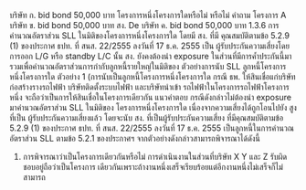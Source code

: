 บริษัท ก.
bid bond
50,000 บาท
โครงการหนึ่งโครงการใดหรือไม่
หรือไม่
คำถาม
โครงการ A
บริษัท ข.
bid bond
50,000 บาท
สง.
De
บริษัท ค.
bid bond
50,000 บาท
1.3.6 การคำนวณอัตราส่วน SLL ในมิติของโครงการหนึ่งโครงการใด โดยมี สง. ที่มี
คุณสมบัติตามข้อ 5.2.9 (1) ของประกาศ ธปท. ที่ สนส. 22/2555 ลงวันที่ 17 ธ.ค. 2555 เป็น
ผู้รับประกันความเสี่ยงโดยการออก L/G หรือ standby L/C นั้น สง. ยังคงต้องนำ exposure
ในส่วนที่มีการค้ำประกันนี้มารวมเพื่อคำนวณอัตราส่วนการกำกับลูกหนี้รายใหญ่ในมิติของ
ตัวอย่างการนับ SLL ลูกหนี้โครงการหนึ่งโครงการใด
ตัวอย่าง 1 (การนับเป็นลูกหนี้โครงการหนึ่งโครงการใด
กรณี ธพ. ให้สินเชื่อแก่บริษัทก่อสร้างรางรถไฟฟ้า บริษัทติดตั้งระบบไฟฟ้า และบริษัทนำเข้า
รถไฟฟ้าในโครงการรถไฟฟ้าโครงการหนึ่ง จะถือว่าเป็นการให้สินเชื่อในโครงการเดียวกัน
แนวคําตอบ
กรณีดังกล่าวไม่ต้องนำ exposure มาคำนวณอัตราส่วน SLL ในมิติของ
โครงการหนึ่งโครงการใด เนื่องจากความเสี่ยงได้ถูกโอนไปยัง สูง ที่เป็น
ผู้รับประกันความเสี่ยงแล้ว โดยจะนับ สง. ที่เป็นผู้รับประกันความเสี่ยง
ที่มีคุณสมบัติตามข้อ 5.2.9 (1) ของประกาศ ธปท. ที่ สนส. 22/2555
ลงวันที่ 17 ธ.ค. 2555 เป็นลูกหนี้ในการคำนวณอัตราส่วน SLL ตามข้อ
5.2.1 ของประกาศฯ
จากตัวอย่างดังกล่าวสามารถพิจารณาได้ดังนี้
1. การพิจารณาว่าเป็นโครงการเดียวกันหรือไม่
การดำเนินงานในส่วนที่บริษัท X Y และ Z รับผิดชอบอยู่ถือว่าเป็นโครงการ
เดียวกันเพราะถ้างานหนึ่งเสร็จเรียบร้อยแต่อีกงานหนึ่งไม่เสร็จก็ไม่สามารถ
